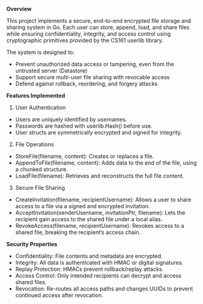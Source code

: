 **Overview**

This project implements a secure, end-to-end encrypted file storage and sharing system in Go. Each user can store, append, load, and share files while ensuring confidentiality, integrity, and access control using cryptographic primitives provided by the CS161 userlib library.

The system is designed to:

- Prevent unauthorized data access or tampering, even from the untrusted server (Datastore)
- Support secure multi-user file sharing with revocable access
- Defend against rollback, reordering, and forgery attacks

**Features Implemented**

1) User Authentication
- Users are uniquely identified by usernames.
- Passwords are hashed with userlib.Hash() before use.
- User structs are symmetrically encrypted and signed for integrity.

2) File Operations
- StoreFile(filename, content): Creates or replaces a file.
- AppendToFile(filename, content): Adds data to the end of the file, using a chunked structure.
- LoadFile(filename): Retrieves and reconstructs the full file content.

3) Secure File Sharing
- CreateInvitation(filename, recipientUsername): Allows a user to share access to a file via a signed and encrypted invitation.
- AcceptInvitation(senderUsername, invitationPtr, filename): Lets the recipient gain access to the shared file under a local alias.
- RevokeAccess(filename, recipientUsername): Revokes access to a shared file, breaking the recipient’s access chain.

**Security Properties**
- Confidentiality: File contents and metadata are encrypted.
- Integrity: All data is authenticated with HMAC or digital signatures.
- Replay Protection: HMACs prevent rollback/replay attacks.
- Access Control: Only intended recipients can decrypt and access shared files.
- Revocation: Re-routes all access paths and changes UUIDs to prevent continued access after revocation.

